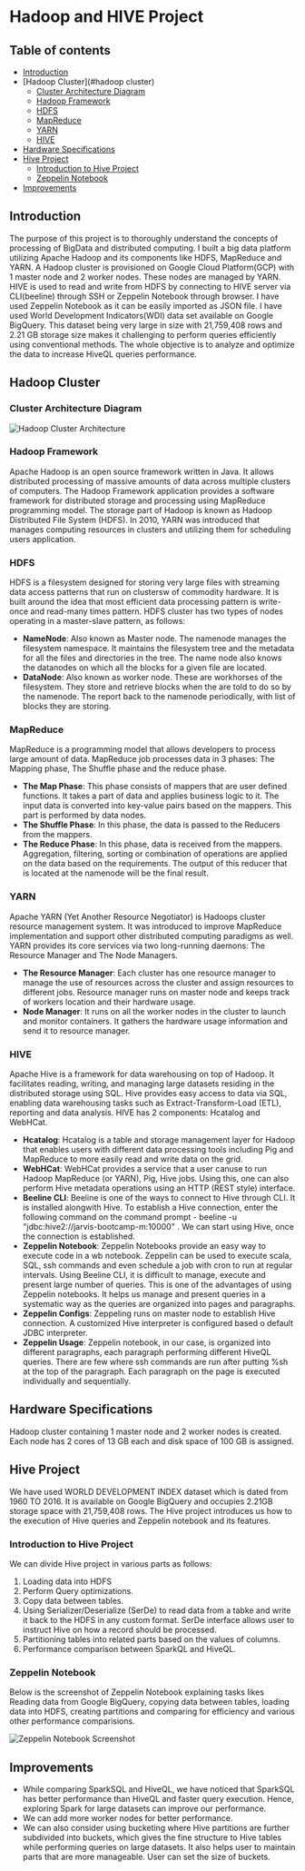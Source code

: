 # Hadoop and HIVE Project
## Table of contents
- [Introduction](#introduction)
- [Hadoop Cluster](#hadoop cluster)
	- [Cluster Architecture Diagram](#clusterarchitecturediagram)
	- [Hadoop Framework](#hadoopframework)
	- [HDFS](#hdfs)
	- [MapReduce](#mapreduce)
	- [YARN](#yarn)
	- [HIVE](#hive)
- [Hardware Specifications](#hardwarespecifications)
- [Hive Project](#hiveproject)
	- [Introduction to Hive Project](#introductiontohiveproject)
	- [Zeppelin Notebook](#zeppelinnotebook)
- [Improvements](#improvements)

## Introduction
The purpose of this project is to thoroughly understand the concepts of processing of BigData and distributed computing. I built a big data platform utilizing Apache Hadoop and its components like HDFS, MapReduce and YARN. A Hadoop cluster is provisioned on Google Cloud Platform(GCP) with 1 master node and 2 worker nodes. These nodes are managed by YARN. HIVE is used to read and write from HDFS by connecting to HIVE server via CLI(beeline) through SSH or Zeppelin Notebook through browser. I have used Zeppelin Notebook as it can be easily imported as JSON file.
I have used World Development Indicators(WDI) data set available on Google BigQuery. 
This dataset being very large in size with 21,759,408 rows and 2.21 GB storage size makes it challenging to perform queries efficiently using conventional methods. The whole objective is to analyze and optimize the data to increase HiveQL queries performance.

## Hadoop Cluster

### Cluster Architecture Diagram

![Hadoop Cluster Architecture](./Assets/Hadoop_Architecture.png)

### Hadoop Framework
Apache Hadoop is an open source framework written in Java. It allows distributed processing of massive amounts of data across multiple clusters of computers. The Hadoop Framework application provides a software framework for distributed storage and processing using MapReduce programming model. The storage part of Hadoop is known as Hadoop Distributed File System (HDFS). In 2010, YARN was introduced that manages computing resources in clusters and utilizing them for scheduling users application. 

### HDFS
HDFS is a filesystem designed for storing very large files with streaming data access patterns that run on clustersw of commodity hardware. It is built around the idea that most efficient data processing pattern is write-once and read-many times pattern. HDFS cluster has two types of nodes operating in a master-slave pattern, as follows:
- __NameNode__: Also known as Master node. The namenode manages the filesystem namespace. It maintains the filesystem tree and the metadata for all the files and directories in the tree. The name node also knows the datanodes on which all the blocks for a given file are located.
- __DataNode__: Also known as worker node. These are workhorses of the filesystem. They store and retrieve blocks when the are told to do so by the namenode. The report back to the namenode periodically, with list of blocks they are storing.
	
### MapReduce
MapReduce is a programming model that allows developers to process large amount of data. MapReduce job processes data in 3 phases: The Mapping phase, The Shuffle phase and the reduce phase. 
- __The Map Phase__:  This phase consists of mappers that are user defined functions. It takes a part of data and applies business logic to it. The input data is converted into key-value pairs based on the mappers. This part is performed by data nodes. 
- __The Shuffle Phase__:  In this phase, the data is passed to the Reducers from the mappers. 
- __The Reduce Phase__:  In this phase, data is received from the mappers. Aggregation, filtering, sorting or combination of operations are applied on the data based on the requirements. The output of this reducer that is located at the namenode will be the final result.
	
### YARN
Apache YARN (Yet Another Resource Negotiator) is Hadoops cluster resource management system. It was introduced to improve MapReduce implementation and support other distributed computing paradigms as well. YARN provides its core services via two long-running daemons: The Resource Manager and The Node Managers. 
- __The Resource Manager__:  Each cluster has one resource manager to manage the use of resources across the cluster and assign resources to different jobs. Resource manager runs on master node and keeps track of workers location and their hardware usage.
- __Node Manager__:  It runs on all the worker nodes in the cluster to launch and monitor containers. It gathers the hardware usage information and send it to resource manager. 

### HIVE
Apache Hive is a framework for data warehousing on top of Hadoop. It facilitates reading, writing, and managing large datasets residing in the distributed storage using SQL. Hive provides easy access to data via SQL, enabling data warehousing tasks such as Extract-Transform-Load (ETL), reporting and data analysis. HIVE has 2 components: Hcatalog and WebHCat.
- __Hcatalog__:  Hcatalog is a table and storage management layer for Hadoop that enables users with different data processing tools  including Pig and MapReduce to more easily read and write data on the grid.
- __WebHCat__:  WebHCat provides a service that a user canuse to run Hadoop MapReduce (or YARN), Pig, Hive jobs. Using this, one can also perform Hive metadata operations using an HTTP (REST style) interface.
- __Beeline CLI__:  Beeline is one of the ways to connect to Hive through CLI. It is installed alongwith Hive. To establish a Hive connection, enter the following command on the command prompt - beeline -u "jdbc:hive2://jarvis-bootcamp-m:10000" . We can start using Hive, once the connection is established. 
- __Zeppelin Notebook__:  Zeppelin Notebooks provide an easy way to execute code in a wb notebook. Zeppelin can be used to execute scala, SQL, ssh commands and even schedule a job with cron to run at regular intervals. 
Using Beeline CLI, it is difficult to manage, execute and present large number of queries. This is one of the advantages of using Zeppelin notebooks. It helps us manage and present queries in a systematic way as the queries are organized into pages and paragraphs.  
- __Zeppelin Configs__:  Zeppeling runs on master node to establish Hive connection. A customized Hive interpreter is configured based o default JDBC interpreter. 
- __Zeppelin Usage__:   Zeppelin notebook, in our case, is organized into different paragraphs, each paragraph performing different HiveQL queries. There are few where ssh commands are run after putting %sh at the top of the paragraph. Each paragraph on the page is executed individually and sequentially.



## Hardware Specifications	
Hadoop cluster containing 1 master node and 2 worker nodes is created. Each node has 2 cores of 13 GB each and disk space of 100 GB is assigned.


## Hive Project
We have used WORLD DEVELOPMENT INDEX dataset which is dated from 1960 TO 2016. It is available on Google BigQuery and occupies 2.21GB storage space with 21,759,408 rows. 
The Hive project introduces us how to the execution of Hive queries and Zeppelin notebook and its features. 

### Introduction to Hive Project
We can divide Hive project in various parts as follows:
1. Loading data into HDFS
2. Perform Query optimizations.
3. Copy data between tables.  
4. Using Serializer/Deserialize (SerDe) to read data from a tabke and write it back to the HDFS in any custom format. SerDe interface allows user to instruct Hive on how a record should be processed.
5. Partitioning tables into related parts based on the values of columns.
6. Performance comparison between SparkQL and HiveQL.
	 
### Zeppelin Notebook
Below is the screenshot of Zeppelin Notebook explaining tasks likes Reading data from Google BigQuery, copying data between tables, loading data into HDFS, creating partitions and comparing for efficiency and various other performance comparisions.

![Zeppelin Notebook Screenshot](./Assets/Zeppelin_Hive.png)


## Improvements
* While comparing SparkSQL and HiveQL, we have noticed that SparkSQL has better performance than HiveQL and faster query execution. Hence, exploring Spark for large datasets can improve our performance.
* We can add more worker nodes for better performance.
* We can also consider using bucketing where Hive partitions are further subdivided into buckets, which gives the fine structure to Hive tables while performing queries on large datasets. It also helps user to maintain parts that are more manageable. User can set the size of buckets.
